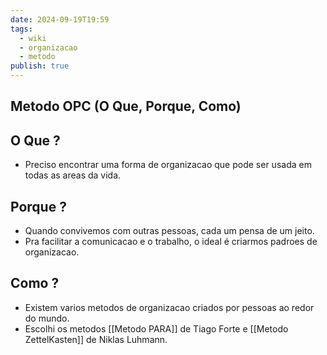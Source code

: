 ```yaml
---
date: 2024-09-19T19:59
tags:
  - wiki
  - organizacao
  - metodo
publish: true
---
```

## Metodo OPC (O Que, Porque, Como)

## O Que ?
* Preciso encontrar uma forma de organizacao que pode ser usada em todas as areas da vida.
## Porque ?
* Quando convivemos com outras pessoas, cada um pensa de um jeito.
* Pra facilitar a comunicacao e o trabalho, o ideal é criarmos padroes de organizacao.
## Como ?
* Existem varios metodos de organizacao criados por pessoas ao redor do mundo.
* Escolhi os metodos [[Metodo PARA]] de Tiago Forte e [[Metodo ZettelKasten]] de Niklas Luhmann.
